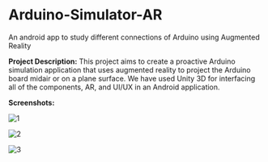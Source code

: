 # Arduino-Simulator-AR
An android app to study different connections of Arduino using Augmented Reality

**Project Description:**
This project aims to create a proactive Arduino simulation application that uses augmented reality to project the Arduino board midair or on a plane surface. We have used Unity 3D for interfacing all of the components, AR, and UI/UX in an Android application.

**Screenshots:**

![1](https://github.com/Kamehamehaaaaaa/Arduino-Simulator-AR/assets/31343707/78b6de44-ae15-4a67-b6a1-4c130da71272)

![2](https://github.com/Kamehamehaaaaaa/Arduino-Simulator-AR/assets/31343707/25d97127-568c-4746-bd7e-993c1749ad08)

![3](https://github.com/Kamehamehaaaaaa/Arduino-Simulator-AR/assets/31343707/7c90393d-05d9-4172-9c04-b2c1e685bffc)

